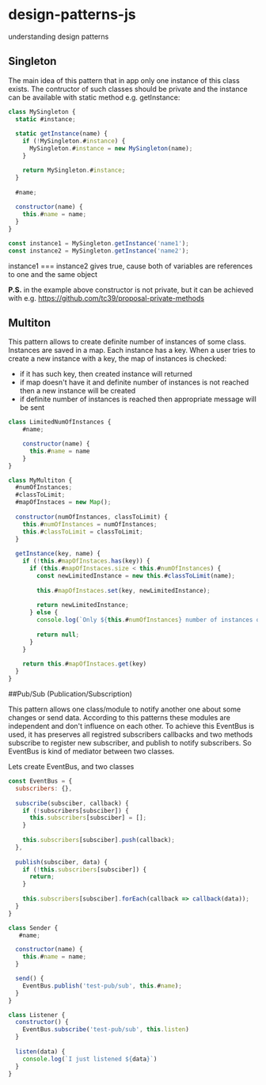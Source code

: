 # design-patterns-js
understanding design patterns

## Singleton
The main idea of this pattern that in app only one instance of this class exists. The contructor of such classes should be private and the instance can be available with static method e.g. getInstance:

```javascript
class MySingleton {
  static #instance;
  
  static getInstance(name) {
    if (!MySingleton.#instance) {
      MySingleton.#instance = new MySingleton(name);
    }

    return MySingleton.#instance;
  }
  
  #name;
  
  constructor(name) {
    this.#name = name;
  }
}

const instance1 = MySingleton.getInstance('name1');
const instance2 = MySingleton.getInstance('name2');
```
instance1 === instance2 gives true, cause both of variables are references to one and the same object

**P.S.** in the example above constructor is not private, but it can be achieved with e.g. https://github.com/tc39/proposal-private-methods

## Multiton
This pattern allows to create definite number of instances of some class. Instances are saved in a map. Each instance has a key. When a user tries to create a new instance with a key, the map of instances is checked:
- if it has such key, then created instance will returned 
- if map doesn't have it and definite number of instances is not reached then a new instance will be created 
- if definite number of instances is reached then appropriate message will be sent

```javascript
class LimitedNumOfInstances {
    #name;

    constructor(name) {
      this.#name = name
    }
}

class MyMultiton {
  #numOfInstances;
  #classToLimit;
  #mapOfInstaces = new Map();
  
  constructor(numOfInstances, classToLimit) {
    this.#numOfInstances = numOfInstances;
    this.#classToLimit = classToLimit;
  }
  
  getInstance(key, name) {
    if (!this.#mapOfInstaces.has(key)) {
      if (this.#mapOfInstaces.size < this.#numOfInstances) {
        const newLimitedInstance = new this.#classToLimit(name);
        
        this.#mapOfInstaces.set(key, newLimitedInstance);
        
        return newLimitedInstance;
      } else {
        console.log(`Only ${this.#numOfInstances} number of instances of this class is allowed`)
      
        return null;
      }
    }
    
    return this.#mapOfInstaces.get(key)
  } 
}
 ```
 
##Pub/Sub (Publication/Subscription)

This pattern allows one class/module to notify another one about some changes or send data. According to this patterns these modules are independent and don't influence on each other. To achieve this EventBus is used, it has preserves all registred subscribers callbacks and two methods subscribe to register new subscriber, and publish to notify subscribers. So EventBus is kind of mediator between two classes.

Lets create EventBus, and two classes

```javascript
const EventBus = {
  subscribers: {},
  
  subscribe(subsciber, callback) {
    if (!subscribers[subsciber]) {
      this.subscribers[subsciber] = [];
    }
    
    this.subscribers[subsciber].push(callback);
  },
  
  publish(subsciber, data) {
    if (!this.subscribers[subsciber]) {
      return;
    }
    
    this.subscribers[subsciber].forEach(callback => callback(data));
  }
}

class Sender {
   #name;

  constructor(name) {
    this.#name = name;
  }

  send() {
    EventBus.publish('test-pub/sub', this.#name);
  }
}

class Listener {
  constructor() {
    EventBus.subscribe('test-pub/sub', this.listen)
  }
  
  listen(data) {
    console.log(`I just listened ${data}`)
  }
}

```
